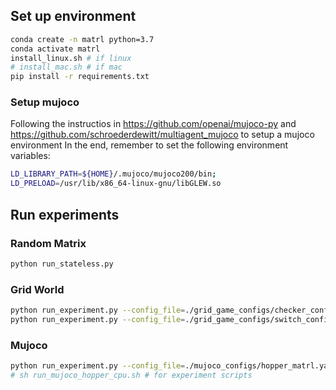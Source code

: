 ## Set up environment
```bash
conda create -n matrl python=3.7
conda activate matrl
install_linux.sh # if linux
# install_mac.sh # if mac
pip install -r requirements.txt
```

### Setup mujoco
Following the instructios in https://github.com/openai/mujoco-py and https://github.com/schroederdewitt/multiagent_mujoco to setup a mujoco environment
In the end, remember to set the following environment variables:
```bash
LD_LIBRARY_PATH=${HOME}/.mujoco/mujoco200/bin;
LD_PRELOAD=/usr/lib/x86_64-linux-gnu/libGLEW.so
```

## Run experiments

### Random Matrix
```bash
python run_stateless.py
```

### Grid World
```bash
python run_experiment.py --config_file=./grid_game_configs/checker_config.yaml --seed=89757 --device=CPU
python run_experiment.py --config_file=./grid_game_configs/switch_config.yaml --seed=89757 --device=CPU
```

### Mujoco
```bash
python run_experiment.py --config_file=./mujoco_configs/hopper_matrl.yaml --seed=89757 --device=CPU
# sh run_mujoco_hopper_cpu.sh # for experiment scripts
```